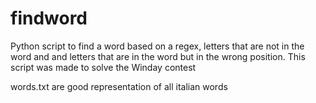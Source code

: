 # findword

Python script to find a word based on a regex, letters that are not in the word and and letters that are in the word but in the wrong position.
This script was made to solve the Winday contest

words.txt are good representation of all italian words
